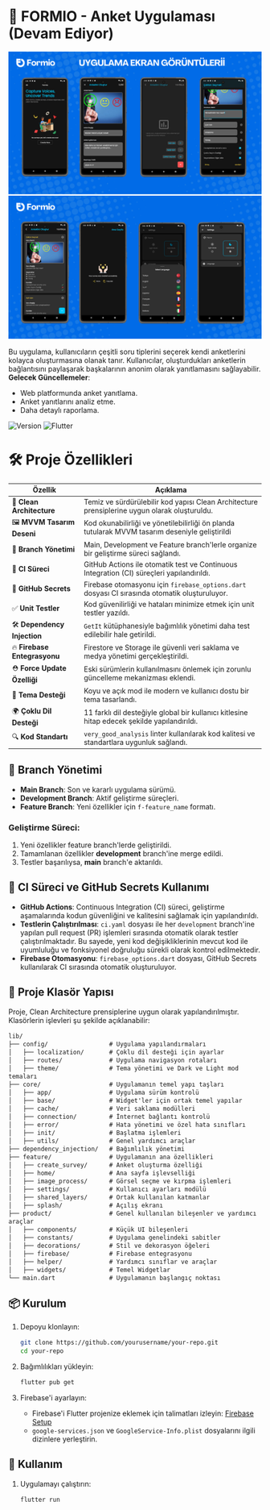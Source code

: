 # 🌟 FORMIO - Anket Uygulaması (Devam Ediyor)      

![Uygulama Tanıtım](https://github.com/NazimCimen/flutter_formio_survey_app/blob/main/assets/readme1.png)  
![Uygulama Tanıtım](https://github.com/NazimCimen/flutter_formio_survey_app/blob/main/assets/readme2.png)  


Bu uygulama, kullanıcıların çeşitli soru tiplerini seçerek kendi anketlerini kolayca oluşturmasına olanak tanır. Kullanıcılar, oluşturdukları anketlerin bağlantısını paylaşarak başkalarının anonim olarak yanıtlamasını sağlayabilir.  
**Gelecek Güncellemeler**:  
- Web platformunda anket yanıtlama.  
- Anket yanıtlarını analiz etme.  
- Daha detaylı raporlama.  

![Version](https://img.shields.io/badge/version-1.0.0-blue)  ![Flutter](https://img.shields.io/badge/Flutter-v3.22.0-blue)


# 🛠️ Proje Özellikleri

| **Özellik**                     | **Açıklama**                                                                                     |
|----------------------------------|-------------------------------------------------------------------------------------------------|
| 🌟 **Clean Architecture**        | Temiz ve sürdürülebilir kod yapısı Clean Architecture prensiplerine uygun olarak oluşturuldu.  |
| 🖼️ **MVVM Tasarım Deseni**       | Kod okunabilirliği ve yönetilebilirliği ön planda tutularak MVVM tasarım deseniyle geliştirildi|
| 🌿 **Branch Yönetimi**           | Main, Development ve Feature branch'lerle organize bir geliştirme süreci sağlandı.             |
| 🚀 **CI Süreci**                 | GitHub Actions ile otomatik test ve Continuous Integration (CI) süreçleri yapılandırıldı.      |
| 🔑 **GitHub Secrets**            | Firebase otomasyonu için `firebase_options.dart` dosyası CI sırasında otomatik oluşturuluyor.  |
| ✅ **Unit Testler**              | Kod güvenilirliği ve hataları minimize etmek için  unit testler yazıldı.                       |
| 🛠️ **Dependency Injection**      | `GetIt` kütüphanesiyle bağımlılık yönetimi daha test edilebilir hale getirildi.                |
| 🔥 **Firebase Entegrasyonu**     | Firestore ve Storage ile güvenli veri saklama ve medya yönetimi gerçekleştirildi.              |
| ⛑️ **Force Update Özelliği**     | Eski sürümlerin kullanılmasını önlemek için zorunlu güncelleme mekanizması eklendi.            |
| 🎨 **Tema Desteği**              | Koyu ve açık mod ile modern ve kullanıcı dostu bir tema tasarlandı.                            |
| 🌍 **Çoklu Dil Desteği**         | 11 farklı dil desteğiyle global bir kullanıcı kitlesine hitap edecek şekilde yapılandırıldı.   |
| 🔍 **Kod Standartı**             | `very_good_analysis` linter kullanılarak kod kalitesi ve standartlara uygunluk sağlandı.       |




## 🌿 **Branch Yönetim**i  
- **Main Branch**: Son ve kararlı uygulama sürümü.  
- **Development Branch**: Aktif geliştirme süreçleri.  
- **Feature Branch**: Yeni özellikler için `f-feature_name` formatı.  

### Geliştirme Süreci:  
1. Yeni özellikler feature branch'lerde geliştirildi.  
2. Tamamlanan özellikler **development** branch'ine merge edildi.  
3. Testler başarılıysa, **main** branch'e aktarıldı.  

## 🚀 **CI Süreci ve GitHub Secrets Kullanımı**
- **GitHub Actions**: Continuous Integration (CI) süreci, geliştirme aşamalarında kodun güvenliğini ve kalitesini sağlamak için yapılandırıldı.  
- **Testlerin Çalıştırılması**: `ci.yaml` dosyası ile her `development` branch'ine yapılan pull request (PR) işlemleri sırasında otomatik olarak testler çalıştırılmaktadır. Bu sayede, yeni kod değişikliklerinin mevcut kod ile uyumluluğu ve fonksiyonel doğruluğu sürekli olarak kontrol edilmektedir.  
- **Firebase Otomasyonu**: `firebase_options.dart` dosyası, GitHub Secrets kullanılarak CI sırasında otomatik oluşturuluyor.  

## 📂 **Proje Klasör Yapısı**  

Proje, Clean Architecture prensiplerine uygun olarak yapılandırılmıştır. Klasörlerin işlevleri şu şekilde açıklanabilir:  

```plaintext
lib/
├── config/                 # Uygulama yapılandırmaları
│   ├── localization/       # Çoklu dil desteği için ayarlar
│   ├── routes/             # Uygulama navigasyon rotaları
│   ├── theme/              # Tema yönetimi ve Dark ve Light mod temaları
├── core/                   # Uygulamanın temel yapı taşları
│   ├── app/                # Uygulama sürüm kontrolü
│   ├── base/               # Widget'ler için ortak temel yapılar
│   ├── cache/              # Veri saklama modülleri
│   ├── connection/         # İnternet bağlantı kontrolü
│   ├── error/              # Hata yönetimi ve özel hata sınıfları
│   ├── init/               # Başlatma işlemleri
│   ├── utils/              # Genel yardımcı araçlar
├── dependency_injection/   # Bağımlılık yönetimi
├── feature/                # Uygulamanın ana özellikleri
│   ├── create_survey/      # Anket oluşturma özelliği
│   ├── home/               # Ana sayfa işlevselliği
│   ├── image_process/      # Görsel seçme ve kırpma işlemleri 
│   ├── settings/           # Kullanıcı ayarları modülü
│   ├── shared_layers/      # Ortak kullanılan katmanlar
│   ├── splash/             # Açılış ekranı
├── product/                # Genel kullanılan bileşenler ve yardımcı araçlar
│   ├── components/         # Küçük UI bileşenleri
│   ├── constants/          # Uygulama genelindeki sabitler
│   ├── decorations/        # Stil ve dekorasyon öğeleri
│   ├── firebase/           # Firebase entegrasyonu
│   ├── helper/             # Yardımcı sınıflar ve araçlar
│   ├── widgets/            # Temel Widgetlar
└── main.dart               # Uygulamanın başlangıç noktası
```
## 📦 Kurulum

1. Depoyu klonlayın:
    ```sh
    git clone https://github.com/yourusername/your-repo.git
    cd your-repo
    ```

2. Bağımlılıkları yükleyin:
    ```sh
    flutter pub get
    ```

3. Firebase'i ayarlayın:
    - Firebase'i Flutter projenize eklemek için talimatları izleyin: [Firebase Setup](https://firebase.flutter.dev/docs/overview)
    - `google-services.json` ve `GoogleService-Info.plist` dosyalarını ilgili dizinlere yerleştirin.

## 🚀 Kullanım

1. Uygulamayı çalıştırın:
    ```sh
    flutter run
    ```
